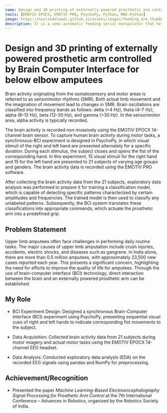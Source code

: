 ```yaml
---
name: Design and 3D printing of externally powered prosthetic arm controlled by Brain Computer Interface for below elbow amputees
tools: [EMOTIV EPOCX, EMOTIV PRO, PsychoPy, Python, MNE-Python]
image: https://naitikdalwadi.github.io/assets/images/feeding_arm_thumbnail.png
description: It is a semi-automatic feeding serial manipulator that helps patients in their daily meal-consumption process. It synchronises machine vision, robot kinematics, and robot positional control.
---
```


# Design and 3D printing of externally powered prosthetic arm controlled by Brain Computer Interface for below elbow amputees

Brain activity originating from the somatosensory and motor areas is referred to as sensorimotor rhythms (SMR). Both actual limb movement and the imagination of movement lead to changes in SMR. Brain oscillations are classified into frequency bands as follows: delta (<4 Hz), theta (4–7 Hz), alpha (8–12 Hz), beta (12–30 Hz), and gamma (>30 Hz). In the sensorimotor area, alpha activity is typically recorded.

The brain activity is recorded non-invasively using the EMOTIV EPOCX 14-channel brain sensor. To capture human brain activity during motor tasks, a synchronous-BCI experiment is designed in PsychoPy, in which visual stimuli of the right and left hand are presented alternately for a specific duration. During each stimulus, the subject closes and opens the fist of the corresponding hand. In this experiment, 15 visual stimuli for the right hand and 15 for the left hand are presented to 21 subjects of varying age groups and genders. The brain activity data is recorded using the EMOTIV PRO software.

After collecting the brain activity data from the 21 subjects, exploratory data analysis was performed to prepare it for training a classification model, which is capable of detecting specific patterns characterized by certain amplitudes and frequencies. The trained model is then used to classify any unlabeled patterns. Subsequently, the BCI system translates these classifications into appropriate commands, which actuate the prosthetic arm into a predefined grip.

<!-- ![feeding arm drawing](/assets/images/feeding_arm.png) -->

## Problem Statement

Upper limb amputees often face challenges in performing daily routine tasks. The major causes of upper limb amputation include crush injuries, accidents, electric shocks, and diseases such as gangrene. In India alone, there are more than 0.5 million amputees, with approximately 23,500 new cases reported each year. This presents a significant concern, highlighting the need for efforts to improve the quality of life for amputees. Through the use of brain-computer interface (BCI) technology, direct interaction between the brain and an externally powered prosthetic arm can be established.

## My Role

- BCI Experiment Design: Designed a synchronous Brain-Computer Interface (BCI) experiment using PsychoPy, presenting sequential visual cues of right and left hands to indicate corresponding fist movements to the subject.

- Data Acquisition: Collected brain activity data from 21 subjects during motor imagery and actual motor tasks using the EMOTIV EPOCX 14-channel EEG headset.

- Data Analysis: Conducted exploratory data analysis (EDA) on the recorded EEG signals using pandas and NumPy for preprocessing.

## Achievement/Recognition

- Presented the paper *Machine Learning-Based Electroencephalography Signal Processing for Prosthetic Arm Control* at the 7th International Conference – Advances in Robotics, organized by the Robotics Society of India.

<!-- 
<p class="text-center">
{% include elements/button.html link="https://www.linkedin.com/feed/update/urn:li:activity:7283171170512769024/" text="Working Video" %}
</p>
-->